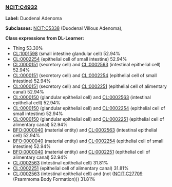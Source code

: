 
### [NCIT:C4932](http://purl.obolibrary.org/obo/NCIT_C4932)
**Label:** Duodenal Adenoma

**Subclasses:** [NCIT:C5338](http://purl.obolibrary.org/obo/NCIT_C5338) (Duodenal Villous Adenoma), 

**Class expressions from DL-Learner:**

- Thing 53.30%
- [CL:1001598](http://purl.obolibrary.org/obo/CL_1001598) (small intestine glandular cell) 52.94%
- [CL:0002254](http://purl.obolibrary.org/obo/CL_0002254) (epithelial cell of small intestine) 52.94%
- [CL:0000151](http://purl.obolibrary.org/obo/CL_0000151) (secretory cell) and [CL:0002563](http://purl.obolibrary.org/obo/CL_0002563) (intestinal epithelial cell) 52.94%
- [CL:0000151](http://purl.obolibrary.org/obo/CL_0000151) (secretory cell) and [CL:0002254](http://purl.obolibrary.org/obo/CL_0002254) (epithelial cell of small intestine) 52.94%
- [CL:0000151](http://purl.obolibrary.org/obo/CL_0000151) (secretory cell) and [CL:0002251](http://purl.obolibrary.org/obo/CL_0002251) (epithelial cell of alimentary canal) 52.94%
- [CL:0000150](http://purl.obolibrary.org/obo/CL_0000150) (glandular epithelial cell) and [CL:0002563](http://purl.obolibrary.org/obo/CL_0002563) (intestinal epithelial cell) 52.94%
- [CL:0000150](http://purl.obolibrary.org/obo/CL_0000150) (glandular epithelial cell) and [CL:0002254](http://purl.obolibrary.org/obo/CL_0002254) (epithelial cell of small intestine) 52.94%
- [CL:0000150](http://purl.obolibrary.org/obo/CL_0000150) (glandular epithelial cell) and [CL:0002251](http://purl.obolibrary.org/obo/CL_0002251) (epithelial cell of alimentary canal) 52.94%
- [BFO:0000040](http://purl.obolibrary.org/obo/BFO_0000040) (material entity) and [CL:0002563](http://purl.obolibrary.org/obo/CL_0002563) (intestinal epithelial cell) 52.94%
- [BFO:0000040](http://purl.obolibrary.org/obo/BFO_0000040) (material entity) and [CL:0002254](http://purl.obolibrary.org/obo/CL_0002254) (epithelial cell of small intestine) 52.94%
- [BFO:0000040](http://purl.obolibrary.org/obo/BFO_0000040) (material entity) and [CL:0002251](http://purl.obolibrary.org/obo/CL_0002251) (epithelial cell of alimentary canal) 52.94%
- [CL:0002563](http://purl.obolibrary.org/obo/CL_0002563) (intestinal epithelial cell) 31.81%
- [CL:0002251](http://purl.obolibrary.org/obo/CL_0002251) (epithelial cell of alimentary canal) 31.81%
- [CL:0002563](http://purl.obolibrary.org/obo/CL_0002563) (intestinal epithelial cell) and (not ([NCIT:C27709](http://purl.obolibrary.org/obo/NCIT_C27709) (Psammoma Body Formation))) 31.81%


